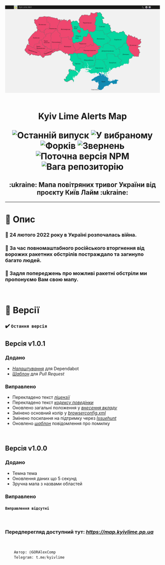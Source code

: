 <p align="center">
	<img src="./preview.png" alt="Превью проєкту">
	<br><br>
	<h1 align="center">
		Kyiv Lime Alerts Map
		<p></p>
		<img src="https://img.shields.io/github/release/GORAlexComp/KyivLimeAM.svg?style=flat-square&color=blue" alt="Останній випуск">
		<img src="https://img.shields.io/github/stars/GORAlexComp/KyivLimeAM.svg?style=flat-square&color=yellow" alt="У вибраному">
		<img src="https://img.shields.io/github/forks/GORAlexComp/KyivLimeAM.svg?style=flat-square&color=purple" alt="Форків">
		<img src="https://img.shields.io/github/issues/GORAlexComp/KyivLimeAM.svg?style=flat-square" alt="Звернень">
		<img src="https://img.shields.io/npm/v/npm.svg?style=flat-square&logo=npm&color=red" alt="Поточна версія NPM">
		<img src="https://img.shields.io/github/repo-size/GORAlexComp/KyivLimeAM.svg?style=flat-square&logo=Databricks&color=9cf" alt="Вага репозиторію">
	</h1>
	<h2 align="center">:ukraine: Мапа повітряних тривог України від проєкту <b>Київ Лайм</b> :ukraine:</h2>
<hr>
</p>

<p></p>

# :page_facing_up: Опис

### :calendar: 24 лютого 2022 року в Україні розпочалась війна.
### :rocket: За час повномаштабного російського вторгнення від ворожих ракетних обстрілів постраждало та загинуло багато людей.
### :rotating_light: Задля попереджень про можливі ракетні обстріли ми пропонуємо Вам свою мапу.

<br>

# :memo: Версії

### :heavy_check_mark: `Остання версія`
## **Версія v1.0.1**

### Додано
- *[Налаштування](.github/dependabot.yml)* для Dependabot
- *[Шаблон](.github/PULL_REQUEST_TEMPLATE/main.md)* для *Pull Request*

### Виправлено
- Перекладено текст *[ліцензії](LICENSE)*
- Перекладено текст *[кодексу поведінки](CODE_OF_CONDUCT.md)*
- Оновлено загальні положення у *[внесення вкладу](CONTRIBUTING.md)*
- Змінено основний колір у *[browserconfig.xml](browserconfig.xml)*
- Змінено посилання на підтримку через *[Issuehunt](.github/FUNDING.yml)*
- Оновлено *[шаблон](.github/ISSUE_TEMPLATE/------------------------.md)* повідомлення про помилку

<br>

## **Версія v1.0.0**

### Додано
- Темна тема
- Оновлення даних що 5 секунд
- Зручна мапа з назвами областей

### Виправлено
#### `Виправлення відсутні`

<br>

### Передперегляд доступний тут: *https://map.kyivlime.pp.ua*

<br>

```py
	Автор: @GORAlexComp
	Telegram: t.me/kyivlime
```